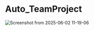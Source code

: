 # Auto_TeamProject


![Screenshot from 2025-06-02 11-19-06](https://github.com/user-attachments/assets/6a6598ca-1a60-4bac-bf61-895fb3674567)

